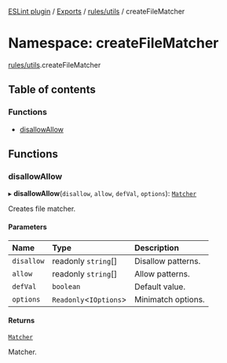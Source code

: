 [ESLint plugin](../index.md) / [Exports](../modules.md) / [rules/utils](rules_utils.md) / createFileMatcher

# Namespace: createFileMatcher

[rules/utils](rules_utils.md).createFileMatcher

## Table of contents

### Functions

- [disallowAllow](rules_utils.createFileMatcher.md#disallowallow)

## Functions

### disallowAllow

▸ **disallowAllow**(`disallow`, `allow`, `defVal`, `options`): [`Matcher`](../interfaces/rules_utils.Matcher.md)

Creates file matcher.

#### Parameters

| Name | Type | Description |
| :------ | :------ | :------ |
| `disallow` | readonly `string`[] | Disallow patterns. |
| `allow` | readonly `string`[] | Allow patterns. |
| `defVal` | `boolean` | Default value. |
| `options` | `Readonly`<`IOptions`\> | Minimatch options. |

#### Returns

[`Matcher`](../interfaces/rules_utils.Matcher.md)

Matcher.
